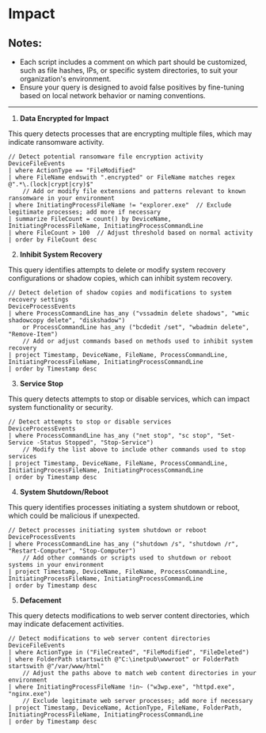 # Impact

## Notes:
- Each script includes a comment on which part should be customized, such as file hashes, IPs, or specific system directories, to suit your organization's environment.
- Ensure your query is designed to avoid false positives by fine-tuning based on local network behavior or naming conventions.

---

1. **Data Encrypted for Impact**

This query detects processes that are encrypting multiple files, which may indicate ransomware activity.

```kql
// Detect potential ransomware file encryption activity
DeviceFileEvents
| where ActionType == "FileModified"
| where FileName endswith ".encrypted" or FileName matches regex @".*\.(lock|crypt|cry)$"
    // Add or modify file extensions and patterns relevant to known ransomware in your environment
| where InitiatingProcessFileName != "explorer.exe"  // Exclude legitimate processes; add more if necessary
| summarize FileCount = count() by DeviceName, InitiatingProcessFileName, InitiatingProcessCommandLine
| where FileCount > 100  // Adjust threshold based on normal activity
| order by FileCount desc
```

2. **Inhibit System Recovery**

This query identifies attempts to delete or modify system recovery configurations or shadow copies, which can inhibit system recovery.

```kql
// Detect deletion of shadow copies and modifications to system recovery settings
DeviceProcessEvents
| where ProcessCommandLine has_any ("vssadmin delete shadows", "wmic shadowcopy delete", "diskshadow")
    or ProcessCommandLine has_any ("bcdedit /set", "wbadmin delete", "Remove-Item")
    // Add or adjust commands based on methods used to inhibit system recovery
| project Timestamp, DeviceName, FileName, ProcessCommandLine, InitiatingProcessFileName, InitiatingProcessCommandLine
| order by Timestamp desc
```

3. **Service Stop**

This query detects attempts to stop or disable services, which can impact system functionality or security.

```kql
// Detect attempts to stop or disable services
DeviceProcessEvents
| where ProcessCommandLine has_any ("net stop", "sc stop", "Set-Service -Status Stopped", "Stop-Service")
    // Modify the list above to include other commands used to stop services
| project Timestamp, DeviceName, FileName, ProcessCommandLine, InitiatingProcessFileName, InitiatingProcessCommandLine
| order by Timestamp desc
```

4. **System Shutdown/Reboot**

This query identifies processes initiating a system shutdown or reboot, which could be malicious if unexpected.

```kql
// Detect processes initiating system shutdown or reboot
DeviceProcessEvents
| where ProcessCommandLine has_any ("shutdown /s", "shutdown /r", "Restart-Computer", "Stop-Computer")
    // Add other commands or scripts used to shutdown or reboot systems in your environment
| project Timestamp, DeviceName, FileName, ProcessCommandLine, InitiatingProcessFileName, InitiatingProcessCommandLine
| order by Timestamp desc
```

5. **Defacement**

This query detects modifications to web server content directories, which may indicate defacement activities.

```kql
// Detect modifications to web server content directories
DeviceFileEvents
| where ActionType in ("FileCreated", "FileModified", "FileDeleted")
| where FolderPath startswith @"C:\inetpub\wwwroot" or FolderPath startswith @"/var/www/html"
    // Adjust the paths above to match web content directories in your environment
| where InitiatingProcessFileName !in~ ("w3wp.exe", "httpd.exe", "nginx.exe")
    // Exclude legitimate web server processes; add more if necessary
| project Timestamp, DeviceName, ActionType, FileName, FolderPath, InitiatingProcessFileName, InitiatingProcessCommandLine
| order by Timestamp desc
```
